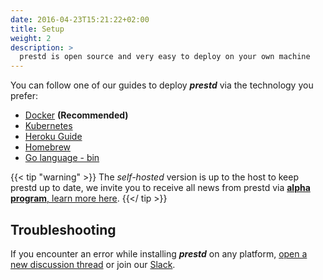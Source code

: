 ```yaml
---
date: 2016-04-23T15:21:22+02:00
title: Setup
weight: 2
description: >
  prestd is open source and very easy to deploy on your own machine
---
```


You can follow one of our guides to deploy _**prestd**_ via the technology you prefer:

- [Docker](/prestd/setup/docker/) **(Recommended)**
- [Kubernetes](https://github.com/hitlyl/prest/tree/main/install-manifests/kubernetes)
- [Heroku Guide](/prestd/setup/heroku/)
- [Homebrew](/prestd/setup/homebrew/)
- [Go language - bin](/prestd/setup/golang/)

{{< tip "warning" >}}
The _self-hosted_ version is up to the host to keep prestd up to date, we invite you to receive all news from prestd via [**alpha program**, learn more here](https://github.com/hitlyl/prest/discussions/467).
{{</ tip >}}

## Troubleshooting

If you encounter an error while installing _**prestd**_ on any platform, [open a new discussion thread](https://github.com/hitlyl/prest/discussions/new) or join our [Slack](https://slack.prestd.com/).
